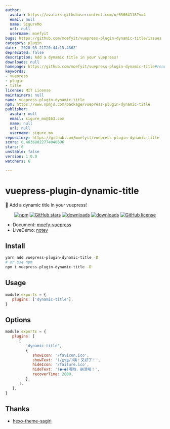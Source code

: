 ```yaml
---
author:
  avatar: https://avatars.githubusercontent.com/u/65664118?v=4
  email: null
  name: SigureMo
  url: null
  username: moefyit
bugs: https://github.com/moefyit/vuepress-plugin-dynamic-title/issues
category: plugin
date: '2020-05-21T20:44:15.486Z'
deprecated: false
description: Add a dynamic title in your vuepress!
downloads: null
homepage: https://github.com/moefyit/vuepress-plugin-dynamic-title#readme
keywords:
- vuepress
- plugin
- title
license: MIT License
maintainers: null
name: vuepress-plugin-dynamic-title
npm: https://www.npmjs.com/package/vuepress-plugin-dynamic-title
publisher:
  avatar: null
  email: sigure_mo@163.com
  name: null
  url: null
  username: sigure_mo
repository: https://github.com/moefyit/vuepress-plugin-dynamic-title
score: 0.46368022774040696
stars: 6
unstable: false
version: 1.0.0
watchers: 6

---
```


# vuepress-plugin-dynamic-title <GitHubLink repo="moefyit/vuepress-plugin-dynamic-title"/>

:eyes: Add a dynamic title in your vuepress!

<p align="center">
   <a href="https://www.npmjs.com/package/vuepress-plugin-dynamic-title" target="_blank"><img alt="npm" src="https://img.shields.io/npm/v/vuepress-plugin-dynamic-title.svg"></a>
   <a href="https://github.com/moefyit/vuepress-plugin-dynamic-title/stargazers" target="_blank"><img alt="GitHub stars" src="https://img.shields.io/github/stars/moefyit/vuepress-plugin-dynamic-title"></a>
   <a href="https://www.npmjs.com/package/vuepress-plugin-dynamic-title" target="_blank"><img alt="downloads" src="https://img.shields.io/npm/dt/vuepress-plugin-dynamic-title.svg"></a>
   <a href="https://www.npmjs.com/package/vuepress-plugin-dynamic-title" target="_blank"><img alt="downloads" src="https://img.shields.io/npm/dm/vuepress-plugin-dynamic-title.svg"></a>
   <a href="https://github.com/moefyit/vuepress-plugin-dynamic-title/blob/master/LICENSE" target="_blank"><img alt="GitHub license" src="https://img.shields.io/github/license/moefyit/vuepress-plugin-dynamic-title"></a>
</p>

-  Document: [moefy-vuepress](https://moefyit.github.io/moefy-vuepress/)
-  LiveDemo: [notev](https://www.sigure.xyz/)

## Install

```bash
yarn add vuepress-plugin-dynamic-title -D
# or use npm
npm i vuepress-plugin-dynamic-title -D
```

## Usage

```javascript
module.exports = {
   plugins: ['dynamic-title'],
}
```

## Options

```js
module.exports = {
   plugins: [
      [
         'dynamic-title',
         {
            showIcon: '/favicon.ico',
            showText: '(/≧▽≦/)咦！又好了！',
            hideIcon: '/failure.ico',
            hideText: '(●—●)喔哟，崩溃啦！',
            recoverTime: 2000,
         },
      ],
   ],
}
```

## Thanks

-  [hexo-theme-sagiri](https://github.com/DIYgod/diygod.me/blob/master/themes/sagiri/src/title.js)
